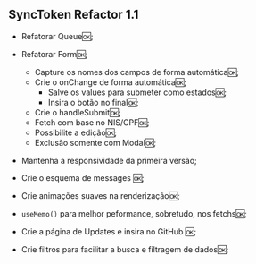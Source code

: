 ## SyncToken Refactor 1.1

- Refatorar Queue🆗;
- Refatorar Form🆗;

  - Capture os nomes dos campos de forma automática🆗;
  - Crie o onChange de forma automática🆗;
    - Salve os values para submeter como estados🆗;
    - Insira o botão no final🆗;
  - Crie o handleSubmit🆗;
  - Fetch com base no NIS/CPF🆗;
  - Possibilite a edição🆗;
  - Exclusão somente com Modal🆗;

- Mantenha a responsividade da primeira versão;
- Crie o esquema de messages 🆗;
- Crie animações suaves na renderização🆗;
- `useMemo()` para melhor peformance, sobretudo, nos fetchs🆗;
- Crie a página de Updates e insira no GitHub 🆗;
- Crie filtros para facilitar a busca e filtragem de dados🆗;

